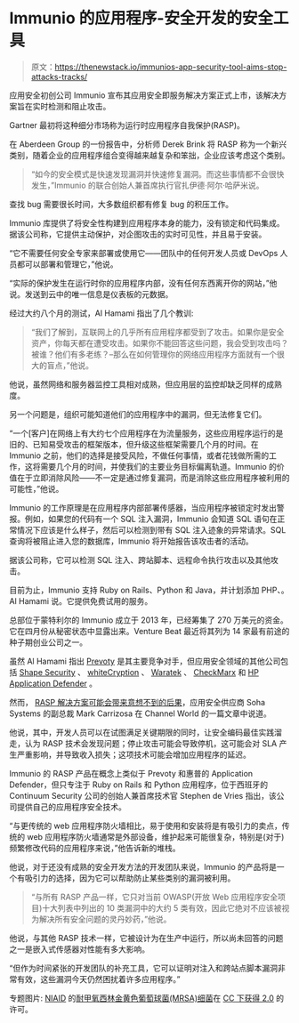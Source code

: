 # Immunio 的应用程序-安全开发的安全工具

> 原文：<https://thenewstack.io/immunios-app-security-tool-aims-stop-attacks-tracks/>

应用安全初创公司 Immunio 宣布其应用安全即服务解决方案正式上市，该解决方案旨在实时检测和阻止攻击。

Gartner 最初将这种细分市场称为运行时应用程序自我保护(RASP)。

在 Aberdeen Group 的一份报告中，分析师 Derek Brink 将 RASP 称为一个新兴类别，随着企业的应用程序组合变得越来越复杂和笨拙，企业应该考虑这个类别。

> “如今的安全模式是快速发现漏洞并快速修复漏洞。而这些事情都不会很快发生，”Immunio 的联合创始人兼首席执行官扎伊德·阿尔·哈萨米说。

查找 bug 需要很长时间，大多数组织都有修复 bug 的积压工作。

Immunio 库提供了将安全性构建到应用程序本身的能力，没有锁定和代码集成。据该公司称，它提供主动保护，对企图攻击的实时可见性，并且易于安装。

“它不需要任何安全专家来部署或使用它——团队中的任何开发人员或 DevOps 人员都可以部署和管理它，”他说。

“实际的保护发生在运行时你的应用程序内部，没有任何东西离开你的网站，”他说。发送到云中的唯一信息是仪表板的元数据。

经过大约八个月的测试，Al Hamami 指出了几个教训:

> “我们了解到，互联网上的几乎所有应用程序都受到了攻击。如果你是安全资产，你每天都在遭受攻击。如果你不能回答这些问题，我会受到攻击吗？被谁？他们有多老练？–那么在如何管理你的网络应用程序方面就有一个很大的盲点，”他说。

他说，虽然网络和服务器监控工具相对成熟，但应用层的监控却缺乏同样的成熟度。

另一个问题是，组织可能知道他们的应用程序中的漏洞，但无法修复它们。

“一个[客户]在网络上有大约七个应用程序在为流量服务，这些应用程序运行的是旧的、已知易受攻击的框架版本，但升级这些框架需要几个月的时间。在 Immunio 之前，他们的选择是接受风险，不做任何事情，或者花钱做所需的工作，这将需要几个月的时间，并使我们的主要业务目标偏离轨道。Immunio 的价值在于立即消除风险——不一定是通过修复漏洞，而是消除这些应用程序被利用的可能性，”他说。

Immunio 的工作原理是在应用程序内部部署传感器，当应用程序被锁定时发出警报。例如，如果您的代码有一个 SQL 注入漏洞，Immunio 会知道 SQL 语句在正常情况下应该是什么样子，然后可以检测到带有 SQL 注入迹象的异常请求。SQL 查询将被阻止进入您的数据库，Immunio 将开始报告该攻击者的活动。

据该公司称，它可以检测 SQL 注入、跨站脚本、远程命令执行攻击以及其他攻击。

目前为止，Immunio 支持 Ruby on Rails、Python 和 Java，并计划添加 PHP、。Al Hamami 说。它提供免费试用的服务。

总部位于蒙特利尔的 Immunio 成立于 2013 年，已经筹集了 270 万美元的资金。它在四月份从秘密状态中显露出来。Venture Beat 最近将其列为 14 家最有前途的种子期创业公司之一。

虽然 Al Hamami 指出 [Prevoty](https://www.prevoty.com/) 是其主要竞争对手，但应用安全领域的其他公司包括 [Shape Security](https://www.shapesecurity.com/) 、 [whiteCryption](http://www.whitecryption.com/) 、 [Waratek](http://www.waratek.com/) 、 [CheckMarx](https://www.checkmarx.com/) 和 [HP Application Defender](http://www8.hp.com/us/en/software-solutions/appdefender-application-self-protection/) 。

然而， [RASP 解决方案可能会带来意想不到的后果](http://www.channelworld.in/features/the-unintended-consequences-of-a-rasp-focused-application-security-strategy)，应用安全供应商 Soha Systems 的副总裁 Mark Carrizosa 在 Channel World 的一篇文章中说道。

他说，其中，开发人员可以在试图满足关键期限的同时，让安全编码最佳实践溜走，认为 RASP 技术会发现问题；停止攻击可能会导致停机，这可能会对 SLA 产生严重影响，并导致收入损失；这项技术可能会增加应用程序的延迟。

Immunio 的 RASP 产品在概念上类似于 Prevoty 和惠普的 Application Defender，但只专注于 Ruby on Rails 和 Python 应用程序，位于西班牙的 Continuum Security 公司的创始人兼首席技术官 Stephen de Vries 指出，该公司提供自己的应用程序安全技术。

“与更传统的 web 应用程序防火墙相比，易于使用和安装将是有吸引力的卖点，传统的 web 应用程序防火墙通常是外部设备，维护起来可能很复杂，特别是(对于)频繁修改代码的应用程序来说，”他告诉新的堆栈。

他说，对于还没有成熟的安全开发方法的开发团队来说，Immunio 的产品将是一个有吸引力的选择，因为它可以帮助防止某些类别的漏洞被利用。

> “与所有 RASP 产品一样，它只对当前 OWASP(开放 Web 应用程序安全项目)十大列表中列出的 10 类漏洞中的大约 5 类有效，因此它绝对不应该被视为解决所有安全问题的灵丹妙药，”他说。

他说，与其他 RASP 技术一样，它被设计为在生产中运行，所以尚未回答的问题之一是嵌入式传感器对性能有多大影响。

“但作为时间紧张的开发团队的补充工具，它可以证明对注入和跨站点脚本漏洞非常有效，这些漏洞今天仍然困扰着许多应用程序。”

专题图片: [NIAID](https://www.flickr.com/photos/niaid/) 的[耐甲氧西林金黄色葡萄球菌(MRSA)细菌](https://www.flickr.com/photos/niaid/5927204872/in/photolist-a2Ltvs-qYNLZD-y7P4q2-dQorNR-opdGHH-6Z431r-9Vc5f2-r3mKZ2-kDRH-4QfPgY-c9v3mj-pVCjgF-9djCHD-oUqw4E-gVmfP7-6Ltnyu-4QfP11-4QfPSo-4Qbzne-4ZkqzR-9JMuyQ-9JJF78-9JMu9q-9JJETF-9JJENc-9JJEHe-9JMtM3-9JJEzg-9JJEqp-9JJEjc-9JJEdK-9JMtgj-9JJE48-9JJDYv-jMJGGZ-jMKud6-jMLXyC-jMJFnz-jMLWxj-jMJEEx-jMJEpx-jMKrZt-jMKruF-jMLUW3-jMKqZT-jMLUyQ-eUkRdv-e8B5tr-a4NU78-c9uRwQ)在 [CC 下获得 2.0](https://creativecommons.org/licenses/by/2.0/) 的许可。

<svg xmlns:xlink="http://www.w3.org/1999/xlink" viewBox="0 0 68 31" version="1.1"><title>Group</title> <desc>Created with Sketch.</desc></svg>